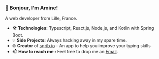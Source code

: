 ### 👋 Bonjour, I'm Amine!

A web developer from Lille, France.

- 🛠️ **Technologies:** Typescript, React.js, Node.js, and Kotlin with Spring Boot.
- 💡 **Side Projects:** Always hacking away in my spare time.
- 🌐 **Creator** of [sqrib.io](https://sqrib.io) - An app to help you improve your typing skills
- 📫 **How to reach me :** Feel free to drop me an [Email](mailto:amine.abdelli@outlook.fr).
